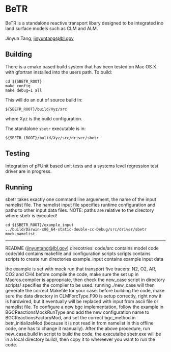 # BeTR

BeTR is a standalone reactive transport libary designed to be
integrated ino land surface models such as CLM and ALM.

Jinyun Tang, jinyuntang@lbl.gov

## Building

There is a cmake based build system that has been tested on Mac OS X
with gfortran installed into the users path. To build:

    cd ${SBETR_ROOT}
    make config
    make debug=1 all

This will do an out of source build in:

    ${SBETR_ROOT}/build/Xyz/src

where Xyz is the build configuration.

The standalone `sbetr` executable is in:

    ${SBETR_(ROOT}/bulid/Xyz/src/driver/sbetr

## Testing

Integration of pFUnit based unit tests and a systems level regression
test driver are in progress.

## Running

sbetr takes exactly one command line arguement, the name of the input
namelist file. The namelist input file specifies runtime configuration
and paths to other input data files. NOTE: paths are relative to the
directory where sbetr is executed!


    cd ${SBETR_ROOT}/example_input
    ../build/Darwin-x86_64-static-double-cc-Debug/src/driver/sbetr mock.namelist


---------------------------------------------

README (jinyuntang@lbl.gov)
direcotries:
code/src contains model code
code/bld contains makefile and configuration scripts
scripts contains scripts to create run directories
example_input contains example input data

the example is set with mock run that transport five tracers: N2, O2, AR, CO2 and CH4
before compile the code, make sure the set up in Macros.compiler is appropriate,
then check the new_case script in directory scripts/ specifies the compiler to be used.
running ./new_case will then generate the correct Makefile for your case.
before building the code, make sure the data directory in CLMForcType.F90 is setup
correctly, right now it is hardwired, but it eventually will be replaced with
input from ascii file or namelist file.
To configure a new bgc implementation, follow the example in BGCReactionsMockRunType
and add the new configuration name to BGCReactionsFactoryMod, and set the correct
bgc_method in betr_initializeMod (because it is not read in from namelist in this offline
code, one has to change it manually).
After the above procedure, run new_case.build in script to build the code, the executalbe
sbetr.exe will be in a local directory build/, then copy it to whereever you want to
run the code. 
